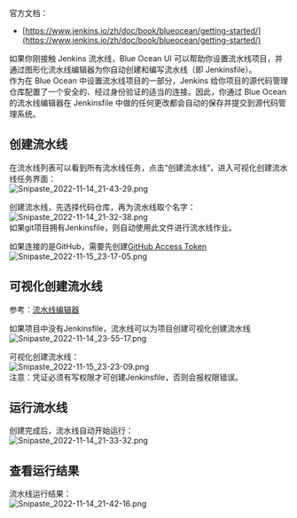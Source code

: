 官方文档：

- [https://www.jenkins.io/zh/doc/book/blueocean/getting-started/](https://www.jenkins.io/zh/doc/book/blueocean/getting-started/)

如果你刚接触 Jenkins 流水线，Blue Ocean UI 可以帮助你设置流水线项目，并通过图形化流水线编辑器为你自动创建和编写流水线（即 Jenkinsfile）。<br />作为在 Blue Ocean 中设置流水线项目的一部分，Jenkins 给你项目的源代码管理仓库配置了一个安全的、经过身份验证的适当的连接。因此，你通过 Blue Ocean 的流水线编辑器在 Jenkinsfile 中做的任何更改都会自动的保存并提交到源代码管理系统。

<a name="O3XXp"></a>
## 创建流水线
在流水线列表可以看到所有流水线任务，点击“创建流水线”，进入可视化创建流水线任务界面：<br />![Snipaste_2022-11-14_21-43-29.png](https://cdn.nlark.com/yuque/0/2022/png/2213540/1668440990612-d0e2e99c-6cda-41ec-bdb3-5ba473379f3e.png#averageHue=%23efd28d&clientId=ufe834b5e-e476-4&from=drop&id=x00Hc&originHeight=428&originWidth=1252&originalType=binary&ratio=1&rotation=0&showTitle=false&size=10158&status=done&style=none&taskId=ueba16c77-f84a-4c0a-9e37-11df04d57f9&title=)

创建流水线，先选择代码仓库，再为流水线取个名字：<br />![Snipaste_2022-11-14_21-32-38.png](https://cdn.nlark.com/yuque/0/2022/png/2213540/1668440990607-cfb5dee2-56d8-471d-aec7-4239e42015b4.png#averageHue=%23fdfdfd&clientId=ufe834b5e-e476-4&from=drop&id=u26db8b9d&originHeight=1223&originWidth=1239&originalType=binary&ratio=1&rotation=0&showTitle=false&size=26181&status=done&style=none&taskId=u1b238550-50e0-4a9f-a98a-2e8ad1b3cf3&title=)<br />如果git项目拥有Jenkinsfile，则自动使用此文件进行流水线作业。

如果连接的是GitHub，需要先创建[GitHub Access Token](https://github.com/settings/tokens)<br />![Snipaste_2022-11-15_23-17-05.png](https://cdn.nlark.com/yuque/0/2022/png/2213540/1668526955521-d722c955-1af9-42ee-af9b-7c1ee060316e.png#averageHue=%23fcfcfc&clientId=u31672b38-5d77-4&from=drop&id=oQvKu&originHeight=1199&originWidth=927&originalType=binary&ratio=1&rotation=0&showTitle=false&size=24282&status=done&style=none&taskId=ud0e41bb3-f1da-439b-bf61-1db9994cc0c&title=)

<a name="wuK8l"></a>
## 可视化创建流水线
参考：[流水线编辑器](https://www.jenkins.io/zh/doc/book/blueocean/pipeline-editor/)

如果项目中没有Jenkinsfile，流水线可以为项目创建可视化创建流水线<br />![Snipaste_2022-11-14_23-55-17.png](https://cdn.nlark.com/yuque/0/2022/png/2213540/1668441412058-eabeb2b1-50f2-4c8f-9e57-e3210815615c.png#averageHue=%23ecd7ab&clientId=ufe834b5e-e476-4&from=drop&id=dzn2A&originHeight=570&originWidth=1195&originalType=binary&ratio=1&rotation=0&showTitle=false&size=12448&status=done&style=none&taskId=u899268df-7f84-4301-9f4a-602dd4f5077&title=)

可视化创建流水线：<br />![Snipaste_2022-11-15_23-23-09.png](https://cdn.nlark.com/yuque/0/2022/png/2213540/1668526955530-9104ee57-6837-4643-973d-42fe47bc75ea.png#averageHue=%23fdfdfd&clientId=u31672b38-5d77-4&from=drop&id=oAJW5&originHeight=652&originWidth=1555&originalType=binary&ratio=1&rotation=0&showTitle=false&size=11368&status=done&style=none&taskId=u92cb9d44-2226-48a8-8d41-d5cec4a5d05&title=)<br />注意：凭证必须有写权限才可创建Jenkinsfile，否则会报权限错误。

<a name="KBGNG"></a>
## 运行流水线
创建完成后，流水线自动开始运行：<br />![Snipaste_2022-11-14_21-33-32.png](https://cdn.nlark.com/yuque/0/2022/png/2213540/1668440990606-eef5a48b-857e-4ad8-ba7f-cb60a70d6e09.png#averageHue=%23f9f7dd&clientId=ufe834b5e-e476-4&from=drop&id=u30482211&originHeight=266&originWidth=1214&originalType=binary&ratio=1&rotation=0&showTitle=false&size=7617&status=done&style=none&taskId=ufa50c707-1fc7-46f7-a7d0-95578ca9a75&title=)

<a name="pMxpf"></a>
## 查看运行结果
流水线运行结果：<br />![Snipaste_2022-11-14_21-42-16.png](https://cdn.nlark.com/yuque/0/2022/png/2213540/1668440990609-6f4aee69-d28d-43bc-814e-5ee2ea2f9b06.png#averageHue=%23a2a2a1&clientId=ufe834b5e-e476-4&from=drop&id=ufabdf47e&originHeight=775&originWidth=1841&originalType=binary&ratio=1&rotation=0&showTitle=false&size=25125&status=done&style=none&taskId=u64be0467-0fc4-4838-9df4-c9ee6646db4&title=)

<a name="VHAeM"></a>
## 

